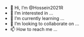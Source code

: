 - 👋 Hi, I’m @Hossein2021R
- 👀 I’m interested in ...
- 🌱 I’m currently learning ...
- 💞️ I’m looking to collaborate on ...
- 📫 How to reach me ...

<!---
Hossein2021R/Hossein2021R is a ✨ special ✨ repository because its `README.md` (this file) appears on your GitHub profile.
You can click the Preview link to take a look at your changes.
--->
